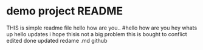 # demo project README 
THIS is simple readme file
hello how are you..
#hello how are you
hey whats up
hello
updates
i hope thisis not a big problem
this is bought to conflict
edited
done
updated redame .md
github

